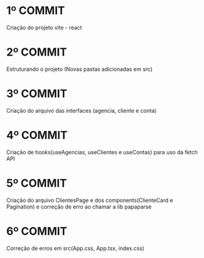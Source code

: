 # 1º COMMIT #
  Criação do projeto vite - react

# 2º COMMIT #
  Estruturando o projeto (Novas pastas adicionadas em src)

# 3º COMMIT #
  Criação do arquivo das interfaces (agencia, cliente e conta)

# 4º COMMIT #
  Criação de hooks(useAgencias, useClientes e useContas) para uso da fetch API

# 5º COMMIT #
  Criação do arquivo ClientesPage e dos components(ClienteCard e Pagination) e correção de erro ao chamar a lib papaparse

# 6º COMMIT #
  Correção de erros em src(App.css, App.tsx, index.css)